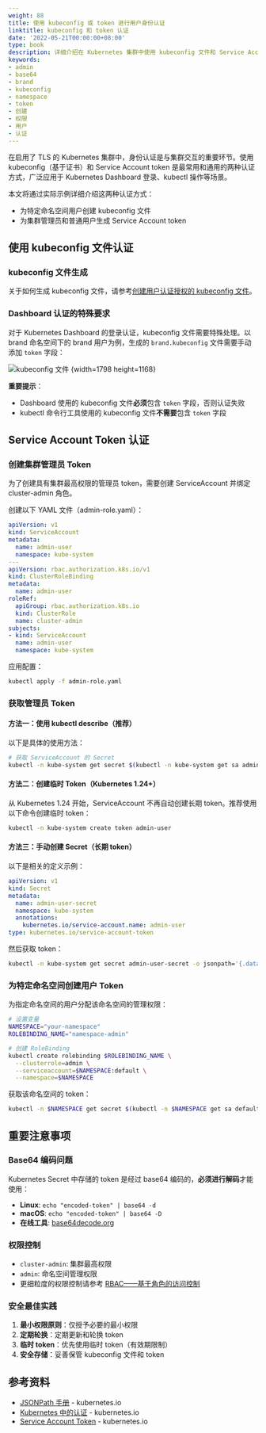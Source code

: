 ```yaml
---
weight: 88
title: 使用 kubeconfig 或 token 进行用户身份认证
linktitle: kubeconfig 和 token 认证
date: '2022-05-21T00:00:00+08:00'
type: book
description: 详细介绍在 Kubernetes 集群中使用 kubeconfig 文件和 Service Account token 两种方式进行用户身份认证的方法，包括证书配置、token 生成和权限管理。
keywords:
- admin
- base64
- brand
- kubeconfig
- namespace
- token
- 创建
- 权限
- 用户
- 认证
---
```


在启用了 TLS 的 Kubernetes 集群中，身份认证是与集群交互的重要环节。使用 kubeconfig（基于证书）和 Service Account token 是最常用和通用的两种认证方式，广泛应用于 Kubernetes Dashboard 登录、kubectl 操作等场景。

本文将通过实际示例详细介绍这两种认证方式：

- 为特定命名空间用户创建 kubeconfig 文件
- 为集群管理员和普通用户生成 Service Account token

## 使用 kubeconfig 文件认证

### kubeconfig 文件生成

关于如何生成 kubeconfig 文件，请参考[创建用户认证授权的 kubeconfig 文件](../../security/kubectl-user-authentication-authorization)。

### Dashboard 认证的特殊要求

对于 Kubernetes Dashboard 的登录认证，kubeconfig 文件需要特殊处理。以 brand 命名空间下的 brand 用户为例，生成的 `brand.kubeconfig` 文件需要手动添加 `token` 字段：

![kubeconfig 文件](https://assets.jimmysong.io/images/book/kubernetes-handbook/security/auth-with-kubeconfig-or-token/brand-kubeconfig-yaml.webp)
{width=1798 height=1168}

**重要提示**：
- Dashboard 使用的 kubeconfig 文件**必须**包含 `token` 字段，否则认证失败
- kubectl 命令行工具使用的 kubeconfig 文件**不需要**包含 `token` 字段

## Service Account Token 认证

### 创建集群管理员 Token

为了创建具有集群最高权限的管理员 token，需要创建 ServiceAccount 并绑定 cluster-admin 角色。

创建以下 YAML 文件（admin-role.yaml）：

```yaml
apiVersion: v1
kind: ServiceAccount
metadata:
  name: admin-user
  namespace: kube-system
---
apiVersion: rbac.authorization.k8s.io/v1
kind: ClusterRoleBinding
metadata:
  name: admin-user
roleRef:
  apiGroup: rbac.authorization.k8s.io
  kind: ClusterRole
  name: cluster-admin
subjects:
- kind: ServiceAccount
  name: admin-user
  namespace: kube-system
```

应用配置：

```bash
kubectl apply -f admin-role.yaml
```

### 获取管理员 Token

#### 方法一：使用 kubectl describe（推荐）

以下是具体的使用方法：

```bash
# 获取 ServiceAccount 的 Secret
kubectl -n kube-system get secret $(kubectl -n kube-system get sa admin-user -o jsonpath='{.secrets[0].name}') -o jsonpath='{.data.token}' | base64 -d
```

#### 方法二：创建临时 Token（Kubernetes 1.24+）

从 Kubernetes 1.24 开始，ServiceAccount 不再自动创建长期 token。推荐使用以下命令创建临时 token：

```bash
kubectl -n kube-system create token admin-user
```

#### 方法三：手动创建 Secret（长期 token）

以下是相关的定义示例：

```yaml
apiVersion: v1
kind: Secret
metadata:
  name: admin-user-secret
  namespace: kube-system
  annotations:
    kubernetes.io/service-account.name: admin-user
type: kubernetes.io/service-account-token
```

然后获取 token：

```bash
kubectl -n kube-system get secret admin-user-secret -o jsonpath='{.data.token}' | base64 -d
```

### 为特定命名空间创建用户 Token

为指定命名空间的用户分配该命名空间的管理权限：

```bash
# 设置变量
NAMESPACE="your-namespace"
ROLEBINDING_NAME="namespace-admin"

# 创建 RoleBinding
kubectl create rolebinding $ROLEBINDING_NAME \
  --clusterrole=admin \
  --serviceaccount=$NAMESPACE:default \
  --namespace=$NAMESPACE
```

获取该命名空间的 token：

```bash
kubectl -n $NAMESPACE get secret $(kubectl -n $NAMESPACE get sa default -o jsonpath='{.secrets[0].name}') -o jsonpath='{.data.token}' | base64 -d
```

## 重要注意事项

### Base64 编码问题

Kubernetes Secret 中存储的 token 是经过 base64 编码的，**必须进行解码**才能使用：

- **Linux**: `echo "encoded-token" | base64 -d`
- **macOS**: `echo "encoded-token" | base64 -D`
- **在线工具**: [base64decode.org](https://www.base64decode.org/)

### 权限控制

- `cluster-admin`: 集群最高权限
- `admin`: 命名空间管理权限
- 更细粒度的权限控制请参考 [RBAC——基于角色的访问控制](../../auth/rbac)

### 安全最佳实践

1. **最小权限原则**：仅授予必要的最小权限
2. **定期轮换**：定期更新和轮换 token
3. **临时 token**：优先使用临时 token（有效期限制）
4. **安全存储**：妥善保管 kubeconfig 文件和 token

## 参考资料

- [JSONPath 手册](https://kubernetes.io/docs/reference/kubectl/jsonpath/) - kubernetes.io
- [Kubernetes 中的认证](https://kubernetes.io/docs/reference/access-authn-authz/authentication/) - kubernetes.io
- [Service Account Token](https://kubernetes.io/docs/reference/access-authn-authz/service-accounts-admin/) - kubernetes.io
